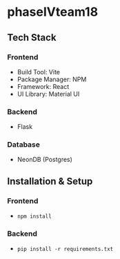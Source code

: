 # phaseIVteam18

## Tech Stack
### Frontend
- Build Tool: Vite
- Package Manager: NPM
- Framework: React
- UI Library: Material UI

### Backend
- Flask

### Database
- NeonDB (Postgres)

## Installation & Setup
### Frontend
-  `npm install`

### Backend
- `pip install -r requirements.txt`

